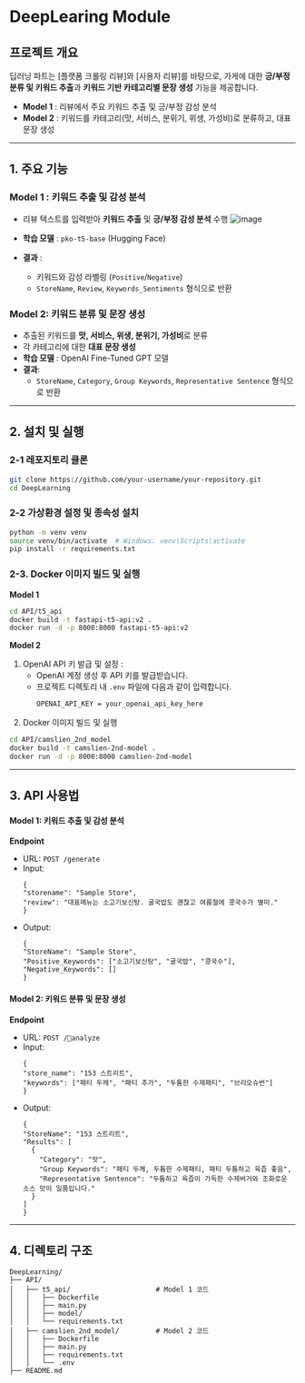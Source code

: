 # DeepLearing Module

## 프로젝트 개요
딥러닝 파트는 [플랫폼 크롤링 리뷰]와 [사용자 리뷰]를 바탕으로, 가게에 대한 **긍/부정 분류 및 키워드 추출**과 **키워드 기반 카테고리별 문장 생성** 기능을 제공합니다. 

- **Model 1** : 리뷰에서 주요 키워드 추출 및 긍/부정 감성 분석
- **Model 2** : 키워드를 카테고리(맛, 서비스, 분위기, 위생, 가성비)로 분류하고, 대표 문장 생성

---

## 1. 주요 기능

### **Model 1 : 키워드 추출 및 감성 분석**
- 리뷰 텍스트를 입력받아 **키워드 추출** 및 **긍/부정 감성 분석** 수행
  ![image](https://github.com/user-attachments/assets/c72e27ce-e62c-4617-a5d1-6d4bec51b8d3)

- **학습 모델** : `pko-t5-base` (Hugging Face)
- **결과** :
  - 키워드와 감성 라벨링 (`Positive`/`Negative`)
  - `StoreName`, `Review`, `Keywords_Sentiments` 형식으로 반환
 
### **Model 2: 키워드 분류 및 문장 생성**
- 추출된 키워드를 **맛, 서비스, 위생, 분위기, 가성비**로 분류
- 각 카테고리에 대한 **대표 문장 생성**
- **학습 모델** : OpenAI Fine-Tuned GPT 모델
- **결과**:
  - `StoreName`, `Category`, `Group Keywords`, `Representative Sentence` 형식으로 반환

---
## 2. 설치 및 실행

### **2-1 레포지토리 클론**
```bash
git clone https://github.com/your-username/your-repository.git
cd DeepLearning
```
### **2-2 가상환경 설정 및 종속성 설치**
```bash
python -m venv venv
source venv/bin/activate  # Windows: venv\Scripts\activate
pip install -r requirements.txt
```

### **2-3. Docker 이미지 빌드 및 실행**

**Model 1**
```bash
cd API/t5_api
docker build -t fastapi-t5-api:v2 .
docker run -d -p 8000:8000 fastapi-t5-api:v2
```

**Model 2**
1. OpenAI API 키 발급 및 설정 :
   - OpenAI 계정 생성 후 API 키를 발급받습니다.
   - 프로젝트 디렉토리 내 `.env` 파일에 다음과 같이 입력합니다.
     ```bash
     OPENAI_API_KEY = your_openai_api_key_here
     ```
2. Docker 이미지 빌드 및 실행
  ```bash
  cd API/camslien_2nd_model
  docker build -t camslien-2nd-model .
  docker run -d -p 8000:8000 camslien-2nd-model
  ```


---
## **3. API 사용법**

#### **Model 1: 키워드 추출 및 감성 분석**

**Endpoint**
- URL: `POST /generate`
- Input:
  ```
  {
  "storename": "Sample Store",
  "review": "대표메뉴는 소고기보신탕. 굴국밥도 괜찮고 여름철에 콩국수가 별미."
  }
  ```
- Output:
  ```
  {
  "StoreName": "Sample Store",
  "Positive_Keywords": ["소고기보신탕", "굴국밥", "콩국수"],
  "Negative_Keywords": []
  }
  ```
  
#### **Model 2: 키워드 분류 및 문장 생성**

**Endpoint**
- URL: `POST /analyze`
- Input:
  ```
  {
  "store_name": "153 스트리트",
  "keywords": ["패티 두께", "패티 추가", "두툼한 수제패티", "브리오슈번"]
  }
  ```
- Output:
  ```
  {
  "StoreName": "153 스트리트",
  "Results": [
    {
      "Category": "맛",
      "Group Keywords": "패티 두께, 두툼한 수제패티, 패티 두툼하고 육즙 좋음",
      "Representative Sentence": "두툼하고 육즙이 가득한 수제버거와 조화로운 소스 맛이 일품입니다."
    }
  ]
  }
  ```
---

## **4. 디렉토리 구조**

```
DeepLearning/
├── API/
│   ├── t5_api/                     # Model 1 코드
│   │   ├── Dockerfile
│   │   ├── main.py
│   │   ├── model/
│   │   └── requirements.txt
│   ├── camslien_2nd_model/         # Model 2 코드
│   │   ├── Dockerfile
│   │   ├── main.py
│   │   ├── requirements.txt
│   │   └── .env
├── README.md
```

